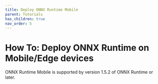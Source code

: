 ```yaml
---
title: Deploy ONNX Runtime Mobile
parent: Tutorials
has_children: true
nav_order: 5
---
```


# How To: Deploy ONNX Runtime on Mobile/Edge devices

ONNX Runtime Mobile is supported by version 1.5.2 of ONNX Runtime or later.
